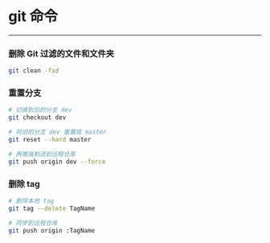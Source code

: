# git 命令

---

### 删除 Git 过滤的文件和文件夹

```bash
git clean -fxd
```

### 重置分支

```bash
# 切换到旧的分支 dev
git checkout dev

# 将旧的分支 dev 重置成 master
git reset --hard master

# 再推强制送到远程仓库
git push origin dev --force
```

### 删除 tag

```bash
# 删除本地 tag
git tag --delete TagName

# 同步到远程仓库
git push origin :TagName
```
